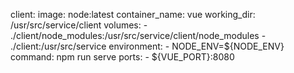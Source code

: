 
  client:
    image: node:latest
    container_name: vue
    working_dir: /usr/src/service/client
    volumes:
      - ./client/node_modules:/usr/src/service/client/node_modules
      - ./client:/usr/src/service
    environment:
      - NODE_ENV=${NODE_ENV}
    command: npm run serve
    ports:
      - ${VUE_PORT}:8080